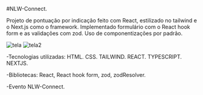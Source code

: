 #NLW-Connect.

Projeto de pontuação por indicação feito com React, estilizado no tailwind e o Next.js como o framework. Implementado formulário com o React hook form e as validações com zod. Uso de componentizações por padrão.

![tela](https://github.com/user-attachments/assets/fad4e19c-c007-4fee-b911-b15109609f20)
![tela2](https://github.com/user-attachments/assets/62be45ac-b71d-462a-a3e7-c790c78009b6)

-Tecnologias utilizadas: HTML. CSS. TAILWIND. REACT. TYPESCRIPT. NEXTJS.

-Bibliotecas: React, React hook form, zod, zodResolver.

-Evento NLW-Connect.
